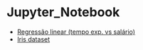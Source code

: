 # Jupyter_Notebook

 - [Regressão linear (tempo exp. vs salário)](experiencia_vs_salario.ipynb)
 - [Iris dataset](iris_dataset.ipynb)